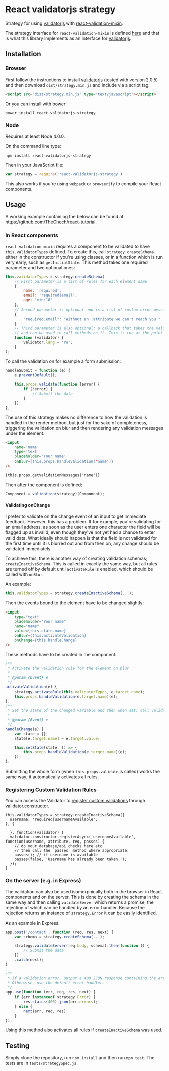 # React validatorjs strategy

Strategy for using [validatorjs](https://github.com/skaterdav85/validatorjs) with [react-validation-mixin](https://github.com/jurassix/react-validation-mixin).

The strategy interface for `react-validation-mixin` is defined [here](https://jurassix.gitbooks.io/docs-react-validation-mixin/content/overview/strategies.html) and that is what this library implements as an interface for  [validatorjs](https://github.com/skaterdav85/validatorjs).

## Installation

### Browser

First follow the instructions to install [validatorjs](https://github.com/skaterdav85/validatorjs) (tested with version 2.0.5) and then download `dist/strategy.min.js` and include via a script tag:

```html
<script src="dist/strategy.min.js" type="text/javascript"></script>
```

Or you can install with bower:

```
bower install react-validatorjs-strategy
```

### Node

Requires at least Node 4.0.0.

On the command line type:

```
npm install react-validatorjs-strategy
```

Then in your JavaScript file:

```javascript
var strategy = require('react-validatorjs-strategy')
```

This also works if you're using `webpack` or `browserify` to compile your React components.

## Usage

A working example containing the below can be found at <https://github.com/TheChech/react-tutorial>.

### In React components

`react-validation-mixin` requires a component to be validated to have `this.validatorTypes` defined. To create this, call `strategy.createSchema` either in the constructor if you're using classes, or in a function which is run very early, such as `getInitialState`. This method takes one required parameter and two optional ones:

```javascript
this.validatorTypes = strategy.createSchema(
    // First parameter is a list of rules for each element name
    {
        name: 'required',
        email: 'required|email',
        age: 'min:18'
    },
    // Second parameter is optional and is a list of custom error messages for elements
    {
        "required.email": "Without an :attribute we can't reach you!"
    }
    // Third parameter is also optional; a callback that takes the validator instance created
    // and can be used to call methods on it. This is run at the point of validation.
    function (validator) {
        validator.lang = 'ru';
    }
);
```

To call the validation on for example a form submission:

```javascript
handleSubmit = function (e) {
    e.preventDefault();

    this.props.validate(function (error) {
        if (!error) {
            // Submit the data
        }
    });
},
```

The use of this strategy makes no difference to how the validation is handled in the render method, but just for the sake of completeness, triggering the validation on blur and then rendering any validation messages under the element:

```html
<input
    name='name'
    type='text'
    placeholder='Your name'
    onBlur={this.props.handleValidation('name')}
/>

{this.props.getValidationMessages('name')}
```

Then after the component is defined:

```javascript
Component = validation(strategy)(Component);
```

#### Validating onChange

I prefer to validate on the change event of an input to get immediate feedback. However, this has a problem. If for example, you're validating for an email address, as soon as the user enters one character the field will be flagged up as invalid, even though they've not yet had a chance to enter valid data. What ideally should happen is that the field is not validated for the first time until it is blurred out and from then on, any change should be validated immediately.

To achieve this, there is another way of creating validation schemas; `createInactiveSchema`. This is called in exactly the same way, but all rules are turned off by default until `activateRule` is enabled, which should be called with `onBlur`.

An example:

```javascript
this.validatorTypes = strategy.createInactiveSchema(...);
```

Then the events bound to the element have to be changed slightly:

```html
<input
    type="text"
    placeholder="Your name"
    name="name"
    value={this.state.name}
    onBlur={this.activateValidation}
    onChange={this.handleChange}
/>
```

These methods have to be created in the component:

```javascript
/**
 * Activate the validation rule for the element on blur
 *
 * @param {Event} e
 */
activateValidation(e) {
    strategy.activateRule(this.validatorTypes, e.target.name);
    this.props.handleValidation(e.target.name)(e);
},
/**
 * Set the state of the changed variable and then when set, call validator
 *
 * @param {Event} e
 */
handleChange(e) {
    var state = {};
    state[e.target.name] = e.target.value;

    this.setState(state, () => {
        this.props.handleValidation(e.target.name)(e);
    });
},
```

Submitting the whole form (when `this.props.validate` is called) works the same way; it automatically activates all rules.

### Registering Custom Validation Rules

You can access the Validator to [register custom validations](https://github.com/skaterdav85/validatorjs#registering-custom-validation-rules)
through validator.constructor.

```
this.validatorTypes = strategy.createInactiveSchema({
  username: 'required|usernameAvailable',
}, {

  }, function(validator) {
  validator.constructor.registerAsync('usernameAvailable', function(username, attribute, req, passes) {
    // do your database/api checks here etc
    // then call the `passes` method where appropriate:
    passes(); // if username is available
    passes(false, 'Username has already been taken.');
  });
}
```

### On the server (e.g. in Express)

The validation can also be used isomorphically both in the browser in React components and on the server. This is done by creating the schema in the same way and then calling `validateServer` which returns a promise; the rejection of which can be handled by an error handler. Because the rejection returns an instance of `strategy.Error` it can be easily identified.

As an example in Express:

```javascript
app.post('/contact', function (req, res, next) {
    var schema = strategy.createSchema(...);

    strategy.validateServer(req.body, schema).then(function () {
        // Submit the data
    })
    .catch(next);
}

/**
 * If a validation error, output a 400 JSON response containing the error messages.
 * Otherwise, use the default error handler.
 */
app.use(function (err, req, res, next) {
    if (err instanceof strategy.Error) {
        res.status(400).json(err.errors);
    } else {
        next(err, req, res);
    }
});
```

Using this method also activates all rules if `createInactiveSchema` was used.

## Testing

Simply clone the repository, run `npm install` and then run `npm test`. The tests are in `tests/strategySpec.js`.
